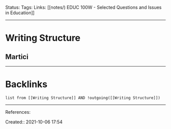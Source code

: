 Status: 
Tags: 
Links: [[notes/) EDUC 100W - Selected Questions and Issues in Education]]
___
# Writing Structure
## Martici
___
# Backlinks
```dataview
list from [[Writing Structure]] AND !outgoing([[Writing Structure]])
```
___
References:

Created:: 2021-10-06 17:54

